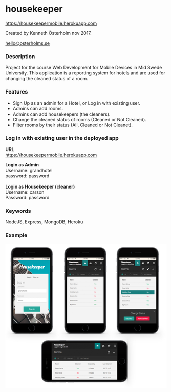 # housekeeper
https://housekeepermobile.herokuapp.com

Created by Kenneth Österholm nov 2017.

hello@osterholms.se


### Description

Project for the course Web Development for Mobile Devices in Mid Swede University.
This application is a reporting system for hotels and are used for changing the cleaned status of a room.


### Features
<ul>
  <li>Sign Up as an admin for a Hotel, or Log in with existing user.</li>
  <li>Admins can add rooms.</li>
  <li>Admins can add housekeepers (the cleaners).</li>
  <li>Change the cleaned status of rooms (Cleaned or Not Cleaned).</li>
  <li>Filter rooms by their status (All, Cleaned or Not Cleanet).</li>
</ul>

### Log in with existing user in the deployed app</h3>

<strong>URL</strong> <br>
https://housekeepermobile.herokuapp.com

<strong>Login as Admin</strong> <br>
Username: grandhotel <br>
password: password <br>
<br>
<strong>Login as Housekeeper (cleaner)</strong><br>
Username: carson<br>
Password: password<br>

### Keywords

NodeJS, Express, MongoDB, Heroku

### Example
![Example of app](/mockups/mockup.jpg?raw=true)
